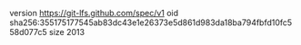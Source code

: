 version https://git-lfs.github.com/spec/v1
oid sha256:355175177545ab83dc43e1e26373e5d861d983da18ba794fbfd10fc558d077c5
size 2013

